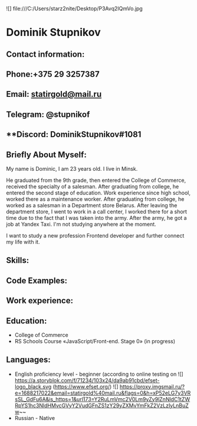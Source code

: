 ![] file:///C:/Users/starz2nite/Desktop/P3Avq2IQmVo.jpg





# **Dominik Stupnikov**

## **Contact information:** 

## **Phone**:+375 29 3257387
## **Email**: statirgold@mail.ru
## **Telegram**: @stupnikof
## **Discord: DominikStupnikov#1081

## **Briefly About Myself:**
My name is Dominic, I am 23 years old. I live in Minsk.

He graduated from the 9th grade, then entered the College of Commerce, received the specialty of a salesman. After graduating from college, he entered the second stage of education. Work experience since high school, worked there as a maintenance worker. After graduating from college, he worked as a salesman in a Department store Belarus. After leaving the department store, I went to work in a call center, I worked there for a short time due to the fact that I was taken into the army. After the army, he got a job at Yandex Taxi. I'm not studying anywhere at the moment.

I want to study a new profession Frontend developer and further connect my life with it.
## Skills:

## Code Examples:

## Work experience:

## Education:
* College of Commerce
* RS Schools Course «JavaScript/Front-end. Stage 0» (in progress)

## Languages:
* English proficiency level - beginner (according to online testing on ![] https://a.storyblok.com/f/71234/103x24/da9ab91cbd/efset-logo_black.svg (https://www.efset.org/) ![] https://proxy.imgsmail.ru/?e=1688217022&email=statirgold%40mail.ru&flags=0&h=xP52eLG7y3VRsSL_GdFu6A&is_https=1&url173=Y2RuLmVmc2V0Lm9yZy9lZnNldC1tZWRpYS1hc3NldHMvcGVyY2VudGFnZS1zY29yZXMvYmFkZ2VzLzIyLnBuZw~~
* Russian - Native